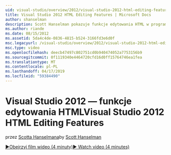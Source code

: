 ```yaml
---
uid: visual-studio/overview/2012/visual-studio-2012-html-editing-features
title: Visual Studio 2012 HTML Editing Features | Microsoft Docs
author: shanselman
description: Scott Hanselman pokazuje funkcje edytowania HTML w programie Visual Studio 2012.
ms.author: riande
ms.date: 08/15/2012
ms.assetid: 5da4c4de-0836-4815-b524-3166fd3e6d0f
msc.legacyurl: /visual-studio/overview/2012/visual-studio-2012-html-editing-features
msc.type: video
ms.openlocfilehash: deecb47497c802751cd0b940474052a7753156b9
ms.sourcegitcommit: 0f1119340e4464720cfd16d0ff15764746ea1fea
ms.translationtype: MT
ms.contentlocale: pl-PL
ms.lasthandoff: 04/17/2019
ms.locfileid: "59384490"
---
```

# <a name="visual-studio-2012-html-editing-features"></a><span data-ttu-id="35216-103">Visual Studio 2012 — funkcje edytowania HTML</span><span class="sxs-lookup"><span data-stu-id="35216-103">Visual Studio 2012 HTML Editing Features</span></span>

<span data-ttu-id="35216-104">przez [Scotta Hanselmana](https://github.com/shanselman)</span><span class="sxs-lookup"><span data-stu-id="35216-104">by [Scott Hanselman](https://github.com/shanselman)</span></span>

[<span data-ttu-id="35216-105">&#9654;Obejrzyj film wideo (4 minuty)</span><span class="sxs-lookup"><span data-stu-id="35216-105">&#9654; Watch video (4 minutes)</span></span>](https://channel9.msdn.com/Blogs/ASP-NET-Site-Videos/visual-studio-2012-html-editing-features)
